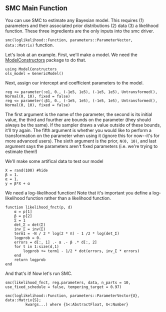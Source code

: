 ## SMC Main Function

You can use SMC to estimate any Bayesian model. This requires (1) parameters and their associated prior distributions (2) data (3) a likelihood function. These three ingredients are the only inputs into the smc driver.

`smc(loglikelihood::Function, parameters::ParameterVector, data::Matrix)` function.

Let's look at an example. First, we'll make a model. We need the [ModelConstructors](https://frbny-dsge.github.io/ModelConstructors.jl) package to do that.

```@example
using ModelConstructors
ols_model = GenericModel()
```

Next, assign our intercept and coefficient parameters to the model.
```@example
reg <= parameter(:α1, 0., (-1e5, 1e5), (-1e5, 1e5), Untransformed(), Normal(0, 10), fixed = false)
reg <= parameter(:β1, 0., (-1e5, 1e5), (-1e5, 1e5), Untransformed(), Normal(0, 10), fixed = false)
```
The first argument is the name of the parameter, the second is its initial value, the third and fourther are bounds on the parameter (they should always be the same). If the sampler draws a value outside of these bounds, it'll try again. The fifth argument is whether you would like to perform a transformation on the parameter when using it (ignore this for now--it's for more advanced users). The sixth argument is the prior, ``N(0, 10)``, and last argument says the parameters aren't fixed parameters (i.e. we're trying to estimate them!)

We'll make some artifical data to test our model
```@example
X = rand(100) #hide
β = 1.
α = 1.
y = β*X + α
```

We need a log-likelihood function! Note that it's important you define a log-likelihood function rather than a likelihood function.
```@example
function likelihood_fnct(p, d)
    α = p[1]
    β = p[2]
    Σ = 1
    det_Σ = det(Σ)
    inv_Σ = inv(Σ)
    term1 = -N / 2 * log(2 * π) - 1 /2 * log(det_Σ)
    logprob = 0.
    errors = d[:, 1] .- α .- β .* d[:, 2]
    for t in 1:size(d,1)
        logprob += term1 - 1/2 * dot(errors, inv_Σ * errors)
    end
    return logprob
end
```
And that's it! Now let's run SMC.

```@example
smc(likelihood_fnct, reg.parameters, data, n_parts = 10, use_fixed_schedule = false, tempering_target = 0.97)
```


```@docs
smc(loglikelihood::Function, parameters::ParameterVector{U}, data::Matrix{S};
         kwargs...) where {S<:AbstractFloat, U<:Number}
```
